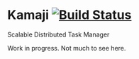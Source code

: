 # Kamaji [![Build Status](https://travis-ci.org/smaragden/kamaji.svg?branch=master)](https://travis-ci.org/smaragden/kamaji)
Scalable Distributed Task Manager

Work in progress. Not much to see here.
   
